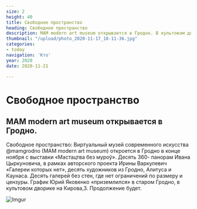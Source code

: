 ```yaml
---
size: 2
height: 40
title: Свободное пространство
heading: Свободное пространство
description: MAM modern art museum открывается в Гродно. В культовом дворике на Кирова,3
thumbnail: "/upload/photo_2020-11-17_18-11-36.jpg"
categories:
- today
navigation: 'Кто'
year: 2020
date: 2020-11-21

---
```

# Свободное пространство

MAM modern art museum открывается в Гродно.
--------------------

Свободное пространство: Виртуальный музей современного искусства @mamgrodno (MAM modern art museum) откроется в Гродно в конце ноября с выставки «Мастацтва без муроў». Десять 360- панорам Ивана Цыркуновича, в рамках авторского проекта Ирины Варкулевич «Галереи которых нет», десять художников из Гродно, Алитуса и Каунаса. Десять галерей без стен, где нет ограничений по размеру и цензуры. График Юрий Яковенко «приземлился» в старом Гродно, в культовом дворике на Кирова,3. Продолжение будет.

![Imgur](https://i.imgur.com/JbdA4b5.jpg)